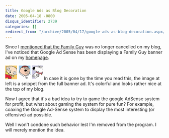 ```yaml
---
title: Google Ads as Blog Decoration
date: 2005-04-18 -0800
disqus_identifier: 2739
categories: []
redirect_from: "/archive/2005/04/17/google-ads-as-blog-decoration.aspx/"
---
```


Since I [mentioned that the Family
Guy](https://haacked.com/archive/2005/04/08/2602.aspx) was no longer
cancelled on my blog, I've noticed that Google Ad Sense has been
displaying a Family Guy banner ad on my [homepage](https://haacked.com/).

![Family Guy](/images/familyGuy.gif) In case it is gone by the time you
read this, the image at left is a snippet from the full banner ad. It's
colorful and looks rather nice at the top of my blog.

Now I agree that it's a bad idea to try to game the google AdSense
system for profit, but what about gaming the system for pure fun? For
example, coaxing the Google Ad-Sense system to display the most
interesting (or offensive) ad possible.

Well I won't condone such behavior lest I'm removed from the program. I
will merely mention the idea.

